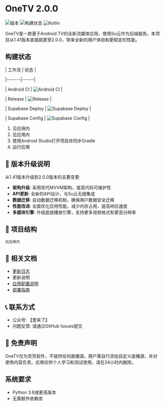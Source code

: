 # OneTV  2.0.0

![版本](https://img.shields.io/badge/版本-2.0.0-blue)
![构建状态](https://img.shields.io/badge/构建-通过-brightgreen)
![Kotlin](https://img.shields.io/badge/Kotlin-2.1.10-blue.svg?logo=kotlin)

OneTV是一款基于Android TV的全新流媒体应用，使用Su云作为后端服务。本项目从1.41版本直接跳更至2.0.0，带来全新的用户体验和更稳定的性能。

## 构建状态



| 工作流 | 状态 |

|-------|------|

| Android CI | ![Android CI](https://github.com/HaoHaoKanYa/OneTV_Supabase/actions/workflows/android.yml/badge.svg) |

| Release | ![Release](https://github.com/HaoHaoKanYa/OneTV_Supabase/actions/workflows/release.yaml/badge.svg) |

| Supabase Deploy | ![Supabase Deploy](https://github.com/HaoHaoKanYa/OneTV_Supabase/actions/workflows/supabase-deploy.yml/badge.svg) |

| Supabase Config | ![Supabase Config](https://github.com/HaoHaoKanYa/OneTV_Supabase/actions/workflows/check-supabase-config.yml/badge.svg) |





1. 见应用内
2. 见应用内
3. 使用Android Studio打开项目并同步Gradle
4. 运行应用

## 📱 版本升级说明

从1.41版本升级到2.0.0版本的主要变更:

- **架构升级**: 采用现代MVVM架构，提高代码可维护性
- **API更新**: 全新的API设计，与Su云无缝集成
- **数据迁移**: 自动数据迁移机制，确保用户数据安全迁移
- **性能改进**: 全面优化应用性能，减少内存占用，提高响应速度
- **多媒体引擎**: 升级底层播放引擎，支持更多视频格式和更高分辨率

## 📁 项目结构

```
见应用内
```

## 📄 相关文档

- [更新日志](CHANGELOG.md)
- 更新说明
- [应用配置说明](README_app_configs.md)
- [部署指南](DEPLOYMENT.md)

## 📞 联系方式

- 公众号: 【壹来了】
- 问题反馈: 请通过GitHub Issues提交

## 📝 免责声明

OneTV仅为空壳软件，不提供任何直播源。用户需自行添加自定义直播源，并对使用内容负责。应用仅供个人学习和测试使用，请在24小时内删除。

## 系统要求

- Python 3.6或更高版本
- 无需额外依赖库
